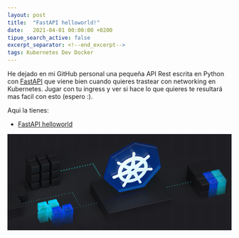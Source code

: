```yaml
---
layout: post
title:  "FastAPI helloworld!"
date:   2021-04-01 00:00:00 +0200
tipue_search_active: false
excerpt_separator: <!--end_excerpt-->
tags: Kubernetes Dev Docker
---
```


He dejado en mi GitHub personal una pequeña API Rest escrita en Python con [FastAPI](https://fastapi.tiangolo.com/) que viene bien cuando quieres trastear con networking en Kubernetes. Jugar con tu ingress y ver si hace lo que quieres te resultará mas facil con esto (espero :).

Aqui la tienes: 
- [FastAPI helloworld](https://github.com/enriquecatala/fastapi-helloworld)

[![kubeadm](/img/posts/kubeadm/arc.png)](https://github.com/enriquecatala/fastapi-helloworld)

